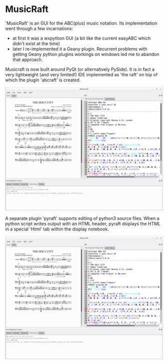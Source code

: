 MusicRaft
=========

'MusicRaft' is an GUI for the ABC(plus) music notation. Its implementation went through a few incarnations:

- at first it was a wxpython GUI (a bit like the current easyABC which didn't exist at the time)
 - later I re-implemented it a Geany plugin. Recurrent problems with getting Geany python plugins workings on windows led
 me to abandon that approach.

 Musicraft is now built around PyQt (or alternatively PySide). It is in fact a very lightweight (and very limited!) IDE
 implemented as 'the raft' on top of which the plugin 'abcraft' is created.

![Alt text](./screenshots/Musicraft_017.png?raw=true "Editing ABCplus music source while viewing graphical ouput")

A separate plugin 'pyraft' supports editing of python3 source files. When a python script writes output with an HTML header,
pyraft dsiplays the HTML in a special 'Html' tab within  the display notebook.

![Alt text](./screenshots/Musicraft_017.png?raw=true "Editing python progam source while viewing HTML ouput")
